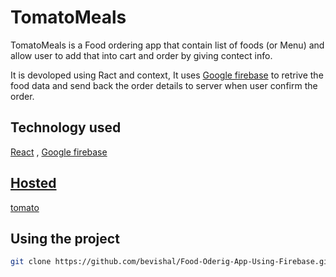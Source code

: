 # TomatoMeals

TomatoMeals is a Food ordering app that contain list of foods (or Menu) and allow user to add that into cart and order by giving contect info.

It is devoloped using Ract and context, It uses [Google firebase](https://firebase.google.com/) to retrive the food data and send back the order details to server when user confirm the order.

## Technology used
 [React](https://reactjs.org/) , [Google firebase](https://firebase.google.com/)
 
 ## [Hosted](https://bevishal.github.io/Food-Oderig-App-Using-Firebase/)
 
 [tomato](https://bevishal.github.io/Food-Oderig-App-Using-Firebase/)
 
 ## Using the project
 ```bash
 git clone https://github.com/bevishal/Food-Oderig-App-Using-Firebase.git
 ```
 
